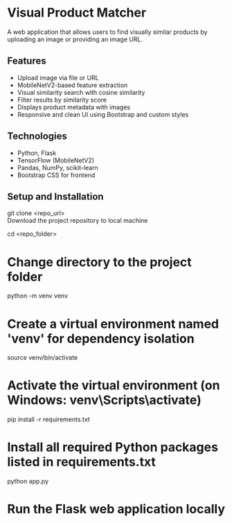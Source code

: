 # Visual Product Matcher

A web application that allows users to find visually similar products by uploading an image or providing an image URL.

## Features
- Upload image via file or URL
- MobileNetV2-based feature extraction
- Visual similarity search with cosine similarity
- Filter results by similarity score
- Displays product metadata with images
- Responsive and clean UI using Bootstrap and custom styles

## Technologies
- Python, Flask
- TensorFlow (MobileNetV2)
- Pandas, NumPy, scikit-learn
- Bootstrap CSS for frontend

## Setup and Installation

  git clone <repo_url>         
 Download the project repository to local machine

cd <repo_folder>             
# Change directory to the project folder

python -m venv venv          
# Create a virtual environment named 'venv' for dependency isolation

source venv/bin/activate     
# Activate the virtual environment (on Windows: venv\Scripts\activate)

pip install -r requirements.txt  
# Install all required Python packages listed in requirements.txt

python app.py                
# Run the Flask web application locally
